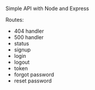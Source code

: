 Simple API with Node and Express


Routes: 

- 404 handler
- 500 handler 
- status 
- signup 
- login
- logout
- token
- forgot password
- reset password

